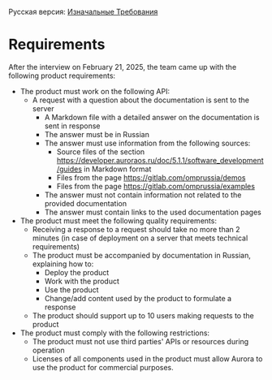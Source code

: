 Русская версия: [Изначальные Требования](<../RU/Изначальные Требования.md>) 
# Requirements
After the interview on February 21, 2025, the team came up with the following product requirements:
- The product must work on the following API:
	- A request with a question about the documentation is sent to the server
		- A Markdown file with a detailed answer on the documentation is sent in response
		- The answer must be in Russian
		- The answer must use information from the following sources:
			- Source files of the section https://developer.auroraos.ru/doc/5.1.1/software_development/guides in Markdown format
			- Files from the page https://gitlab.com/omprussia/demos
			- Files from the page https://gitlab.com/omprussia/examples
		- The answer must not contain information not related to the provided documentation
		- The answer must contain links to the used documentation pages
- The product must meet the following quality requirements:
	- Receiving a response to a request should take no more than 2 minutes (in case of deployment on a server that meets technical requirements)
	- The product must be accompanied by documentation in Russian, explaining how to:
		- Deploy the product
		- Work with the product
		- Use the product
		- Change/add content used by the product to formulate a response
	- The product should support up to 10 users making requests to the product
- The product must comply with the following restrictions:
	- The product must not use third parties' APIs or resources during operation
	- Licenses of all components used in the product must allow Aurora to use the product for commercial purposes.